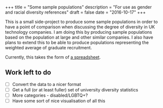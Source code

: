 +++
title = "Some sample populations"
description = "For use as gender and racial diversity references"
draft = false
date = "2016-10-17"
+++

This is a small side-project to produce some sample populations in order to have
a point of comparison when discussing the degree of diversity in UK technology
companies. I am doing this by producing sample populations based on the
population at large and other similar companies. I also have plans to extend
this to be able to produce populations representing the weighted average of
graduate recruitment.

Currently, this takes the form of [a spreadsheet](/diversity_populations.ods).

## Work left to do
- [ ] Convert the data to a nicer format
- [ ] Get a full (or at least fuller) set of university diversity statistics
- [ ] More categories - disabled/LGBTQ+?
- [ ] Have some sort of nice visualisation of all this
